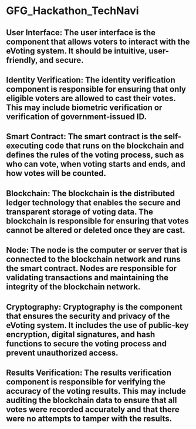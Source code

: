 # GFG_Hackathon_TechNavi


## User Interface: The user interface is the component that allows voters to interact with the eVoting system. It should be intuitive, user-friendly, and secure.
## Identity Verification: The identity verification component is responsible for ensuring that only eligible voters are allowed to cast their votes. This may include biometric verification or verification of government-issued ID.
## Smart Contract: The smart contract is the self-executing code that runs on the blockchain and defines the rules of the voting process, such as who can vote, when voting starts and ends, and how votes will be counted.
## Blockchain: The blockchain is the distributed ledger technology that enables the secure and transparent storage of voting data. The blockchain is responsible for ensuring that votes cannot be altered or deleted once they are cast.
## Node: The node is the computer or server that is connected to the blockchain network and runs the smart contract. Nodes are responsible for validating transactions and maintaining the integrity of the blockchain network.
## Cryptography: Cryptography is the component that ensures the security and privacy of the eVoting system. It includes the use of public-key encryption, digital signatures, and hash functions to secure the voting process and prevent unauthorized access.
## Results Verification: The results verification component is responsible for verifying the accuracy of the voting results. This may include auditing the blockchain data to ensure that all votes were recorded accurately and that there were no attempts to tamper with the results.
